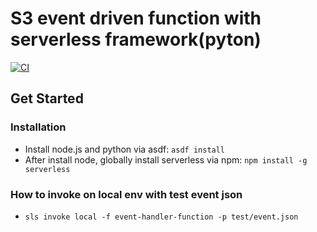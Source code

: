 # S3 event driven function with serverless framework(pyton)

[![CI](https://github.com/tecchu11/s3-event-driven-function/actions/workflows/ci.yml/badge.svg)](https://github.com/tecchu11/s3-event-driven-function/actions/workflows/ci.yml)

## Get Started

### Installation

- Install node.js and python via asdf: `asdf install`
- After install node, globally install serverless via npm: `npm install -g serverless`

### How to invoke on local env with test event json

- `sls invoke local -f event-handler-function -p test/event.json`
